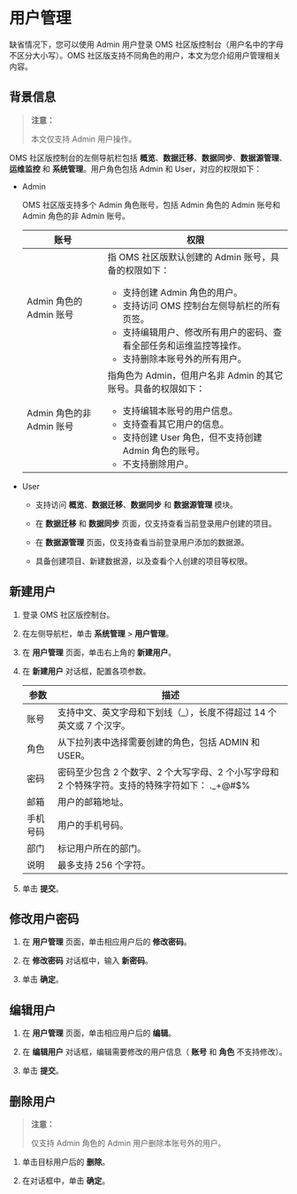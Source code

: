 # 用户管理

缺省情况下，您可以使用 Admin 用户登录 OMS 社区版控制台（用户名中的字母不区分大小写）。OMS 社区版支持不同角色的用户，本文为您介绍用户管理相关内容。

## 背景信息

>**注意：**
>
>本文仅支持 Admin 用户操作。

OMS 社区版控制台的左侧导航栏包括 **概览**、**数据迁移**、**数据同步**、**数据源管理**、**运维监控** 和 **系统管理**。用户角色包括 Admin 和 User，对应的权限如下：

* Admin

  OMS 社区版支持多个 Admin 角色账号，包括 Admin 角色的 Admin 账号和 Admin 角色的非 Admin 账号。

  |账号            |        权限                              |
  |----------------|---------------------------------------------------|
  |Admin 角色的 Admin 账号|指 OMS 社区版默认创建的 Admin 账号，具备的权限如下：<ul><li>支持创建 Admin 角色的用户。<li>支持访问 OMS 控制台左侧导航栏的所有页签。<li>支持编辑用户、修改所有用户的密码、查看全部任务和运维监控等操作。<li>支持删除本账号外的所有用户。</ul>|
  |Admin 角色的非 Admin 账号|指角色为 Admin，但用户名非 Admin 的其它账号。具备的权限如下：<ul><li>支持编辑本账号的用户信息。<li>支持查看其它用户的信息。<li>支持创建 User 角色，但不支持创建 Admin 角色的账号。<li>不支持删除用户。</ul>|

* User

  * 支持访问 **概览**、**数据迁移**、**数据同步** 和 **数据源管理** 模块。
  
  * 在 **数据迁移** 和 **数据同步** 页面，仅支持查看当前登录用户创建的项目。
  
  * 在 **数据源管理** 页面，仅支持查看当前登录用户添加的数据源。

  * 具备创建项目、新建数据源，以及查看个人创建的项目等权限。

## 新建用户

1. 登录 OMS 社区版控制台。

2. 在左侧导航栏，单击 **系统管理** \> **用户管理**。

3. 在 **用户管理** 页面，单击右上角的 **新建用户**。

4. 在 **新建用户** 对话框，配置各项参数。

   |  参数  |                                    描述                                    |
   |------|--------------------------------------------------------------------------|
   | 账号   | 支持中文、英文字母和下划线（_），长度不得超过 14 个英文或 7 个汉字。                                   |
   | 角色   | 从下拉列表中选择需要创建的角色，包括 ADMIN 和 USER。                                         |
   | 密码   | 密码至少包含 2 个数字、2 个大写字母、2 个小写字母和 2 个特殊字符。支持的特殊字符如下： ._+@#$% |
   | 邮箱   | 用户的邮箱地址。                                                                 |
   | 手机号码 | 用户的手机号码。                                                                 |
   | 部门   | 标记用户所在的部门。                                                               |
   | 说明   | 最多支持 256 个字符。                                                            |

5. 单击 **提交**。

## 修改用户密码

1. 在 **用户管理** 页面，单击相应用户后的 **修改密码**。

2. 在 **修改密码** 对话框中，输入 **新密码**。

3. 单击 **确定**。

## 编辑用户

1. 在 **用户管理** 页面，单击相应用户后的 **编辑**。

2. 在 **编辑用户** 对话框，编辑需要修改的用户信息（ **账号** 和 **角色** 不支持修改）。

3. 单击 **提交**。

## 删除用户

>**注意：**
>
>仅支持 Admin 角色的 Admin 用户删除本账号外的用户。

1. 单击目标用户后的 **删除**。

2. 在对话框中，单击 **确定**。
